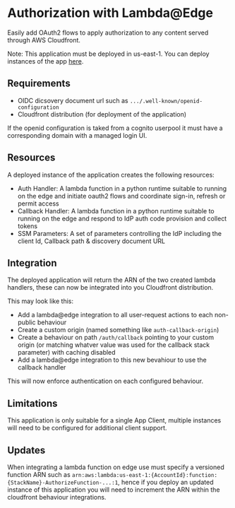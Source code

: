 # Authorization with Lambda@Edge

Easily add OAuth2 flows to apply authorization to any content served through AWS Cloudfront.

Note: This application must be deployed in us-east-1. You can deploy instances of the app [here](https://us-east-1.console.aws.amazon.com/serverlessrepo/home?region=us-east-1#/published-applications/arn:aws:serverlessrepo:us-east-1:539182614893:applications~Atlas-Auth-at-Edge).

## Requirements

* OIDC dicsovery document url such as `.../.well-known/openid-configuration`
* Cloudfront distribution (for deployment of the application)

If the openid configuration is taked from a cognito userpool it must have a corresponding domain with a managed login UI.

## Resources

A deployed instance of the application creates the following resources:
* Auth Handler: A lambda function in a python runtime suitable to running on the edge and initiate oauth2 flows and coordinate sign-in, refresh or permit access
* Callback Handler: A lambda function in a python runtime suitable to running on the edge and respond to IdP auth code provision and collect tokens
* SSM Parameters: A set of parameters controlling the IdP including the client Id, Callback path & discovery document URL

## Integration

The deployed application will return the ARN of the two created lambda handlers, these can now be integrated into you Cloudfront distribution.

This may look like this:
* Add a lambda@edge integration to all user-request actions to each non-public behaviour
* Create a custom origin (named something like `auth-callback-origin`)
* Create a behaviour on path `/auth/callback` pointing to your custom origin (or matching whatver value was used for the callback stack parameter) with caching disabled
* Add a lambda@edge integration to this new bevahiour to use the callback handler

This will now enforce authentication on each configured behaviour.

## Limitations

This application is only suitable for a single App Client, multiple instances will need to be configured for additional client support.

## Updates

When integrating a lambda function on edge use must specify a versioned function ARN such as `arn:aws:lambda:us-east-1:{AccountId}:function:{StackName}-AuthorizeFunction-...:1`, hence if you deploy an updated instance of this application you will need to increment the ARN within the cloudfront behaviour integrations.

